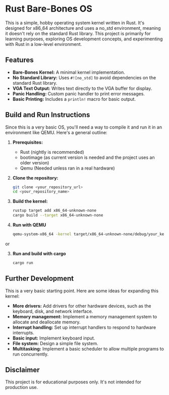 # Rust Bare-Bones OS

This is a simple, hobby operating system kernel written in Rust. It's designed for x86_64 architecture and uses a no_std environment, meaning it doesn't rely on the standard Rust library. This project is primarily for learning purposes, exploring OS development concepts, and experimenting with Rust in a low-level environment.

## Features

* **Bare-Bones Kernel:** A minimal kernel implementation.
* **No Standard Library:** Uses `#![no_std]` to avoid dependencies on the standard Rust library.
* **VGA Text Output:** Writes text directly to the VGA buffer for display.
* **Panic Handling:** Custom panic handler to print error messages.
* **Basic Printing:** Includes a `println!` macro for basic output.

## Build and Run Instructions

Since this is a very basic OS, you'll need a way to compile it and run it in an environment like QEMU.  Here's a general outline:

1.  **Prerequisites:**
    * Rust (nightly is recommended)
    * bootimage (as current version is needed and the project uses an older version)
    * Qemu (Needed unless ran in a real hardware)

2.  **Clone the repository:**
    ```bash
    git clone <your_repository_url>
    cd <your_repository_name>
    ```

3.  **Build the kernel:**
    ```bash
    rustup target add x86_64-unknown-none
    cargo build --target x86_64-unknown-none
    ```

4.  **Run with QEMU**
    ```bash
    qemu-system-x86_64 -kernel target/x86_64-unknown-none/debug/your_kernel_name
    ```

or 

3. **Run and build with cargo**
   ```bash
   cargo run
   ```
##  Further Development

This is a very basic starting point.  Here are some ideas for expanding this kernel:

* **More drivers:** Add drivers for other hardware devices, such as the keyboard, disk, and network interface.
* **Memory management:** Implement a memory management system to allocate and deallocate memory.
* **Interrupt handling:** Set up interrupt handlers to respond to hardware interrupts.
* **Basic input:** Implement keyboard input.
* **File system:** Design a simple file system.
* **Multitasking:** Implement a basic scheduler to allow multiple programs to run concurrently.

##  Disclaimer

This project is for educational purposes only.  It's not intended for production use.
